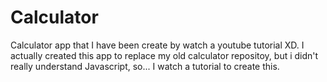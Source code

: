 # Calculator
Calculator app that I have been create by watch a youtube tutorial XD.
I actually created this app to replace my old calculator repositoy, but i didn't really understand Javascript, so... I watch a tutorial to create this.
